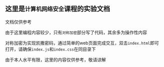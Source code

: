 ## 这里是`计算机网络安全`课程的实验文档

文档仅供参考  

由于这里编程内容较少，只有`对称加密`部分写了代码，其余多为操作性内容  

对称加密为实现凯撒密码，通过简单的web页面完成交互，双击`index.html`即可打开，请确保`index.js`和`index.css`在同目录下  

由于本人水平有限，这里的内容仅供参考，敬请谅解

